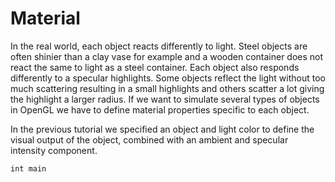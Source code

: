 # Material
In the real world, each object reacts differently to light. 
Steel objects are often shinier than a clay vase for example and a wooden container does not react the same to light as a steel container.
Each object also responds differently to a specular highlights.
Some objects reflect the light without too much scattering resulting in a small highlights and others scatter a lot giving the highlight a larger radius.
If we want to simulate several types of objects in OpenGL we have to define material properties specific to each object. 

In the previous tutorial we specified an object and light color to define the visual output of the object, combined with an ambient and specular intensity component. 
```
int main
```